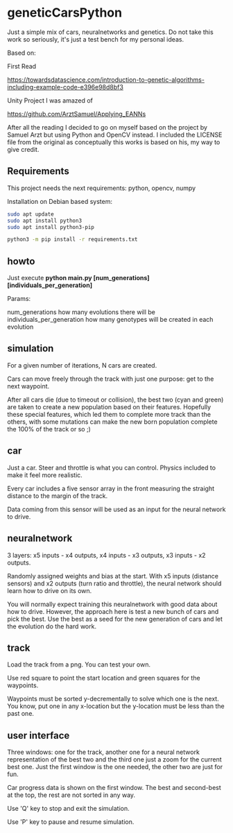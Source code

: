 # geneticCarsPython

Just a simple mix of cars, neuralnetworks and genetics.
Do not take this work so seriously, it's just a test bench for my personal ideas.

Based on:

First Read

https://towardsdatascience.com/introduction-to-genetic-algorithms-including-example-code-e396e98d8bf3

Unity Project I was amazed of

https://github.com/ArztSamuel/Applying_EANNs


After all the reading I decided to go on myself based on the project by Samuel Arzt but using Python and OpenCV instead.
I included the LICENSE file from the original as conceptually this works is based on his, my way to give credit.

## Requirements

This project needs the next requirements:
python, opencv, numpy

Installation on Debian based system:

```bash
sudo apt update
sudo apt install python3
sudo apt install python3-pip

python3 -m pip install -r requirements.txt
```

## howto

Just execute **python main.py [num_generations] [individuals_per_generation]**

Params:

num_generations 				how many evolutions there will be
individuals_per_generation		how many genotypes will be created in each evolution

## simulation

For a given number of iterations, N cars are created.

Cars can move freely through the track with just one purpose: get to the next waypoint.

After all cars die (due to timeout or collision), the best two (cyan and green) are taken to create a new population based on their features. Hopefully these special features, which led them to complete more track than the others, with some mutations can make the new born population complete the 100% of the track or so ;)

## car

Just a car. Steer and throttle is what you can control.
Physics included to make it feel more realistic.

Every car includes a five sensor array in the front measuring the straight distance to the margin of the track.

Data coming from this sensor will be used as an input for the neural network to drive.

## neuralnetwork

3 layers: x5 inputs - x4 outputs, x4 inputs - x3 outputs, x3 inputs - x2 outputs.

Randomly assigned weights and bias at the start. With x5 inputs (distance sensors) and x2 outputs (turn ratio and throttle), the neural network should learn how to drive on its own.

You will normally expect training this neuralnetwork with good data about how to drive. However, the approach here is test a new bunch of cars and pick the best. Use the best as a seed for the new generation of cars and let the evolution do the hard work.


## track

Load the track from a png. You can test your own.

Use red square to point the start location and green squares for the waypoints.

Waypoints must be sorted y-decrementally to solve which one is the next. You know, put one in any x-location but the y-location must be less than the past one.

## user interface

Three windows: one for the track, another one for a neural network representation of the best two and the third one just a zoom for the current best one.
Just the first window is the one needed, the other two are just for fun.

Car progress data is shown on the first window. The best and second-best at the top, the rest are not sorted in any way.

Use 'Q' key to stop and exit the simulation.

Use 'P' key to pause and resume simulation.


